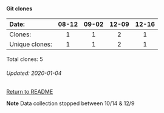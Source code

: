 #### Git clones
Date:    |        08-12   |       09-02   |  12-09  |  12-16
|:---    |:---:   |:---:  |:---:  |:---:
Clones:  |        1       |       1       |  2      |  1
Unique   clones:  |       1       |       1  |      2  |      1

Total clones: 5
###### Updated: 2020-01-04

[Return to README](https://github.com/BradleyA/dmonitor#traffic)

**Note**  Data collection stopped between 10/14 & 12/9
